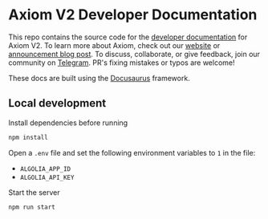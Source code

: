 # Axiom V2 Developer Documentation

This repo contains the source code for the [developer documentation](https://docs.axiom.xyz) for Axiom V2. To learn more about Axiom, check out our [website](https://axiom.xyz) or [announcement blog post](https://blog.axiom.xyz/introducing-v2/). To discuss, collaborate, or give feedback, join our community on [Telegram](https://t.me/axiom_discuss). PR's fixing mistakes or typos are welcome!

These docs are built using the [Docusaurus](https://docusaurus.io/) framework.

## Local development

Install dependencies before running

```bash
npm install
```

Open a `.env` file and set the following environment variables to `1` in the file:

- `ALGOLIA_APP_ID`
- `ALGOLIA_API_KEY`

Start the server

```bash
npm run start
```
